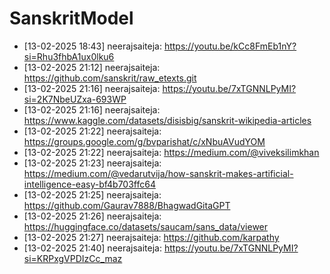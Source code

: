# SanskritModel

 - [13-02-2025 18:43] neerajsaiteja: https://youtu.be/kCc8FmEb1nY?si=Rhu3fhbA1ux0lku6
 - [13-02-2025 21:12] neerajsaiteja: https://github.com/sanskrit/raw_etexts.git
 - [13-02-2025 21:16] neerajsaiteja: https://youtu.be/7xTGNNLPyMI?si=2K7NbeUZxa-693WP
 - [13-02-2025 21:16] neerajsaiteja: https://www.kaggle.com/datasets/disisbig/sanskrit-wikipedia-articles
 - [13-02-2025 21:22] neerajsaiteja: https://groups.google.com/g/bvparishat/c/xNbuAVudYOM
 - [13-02-2025 21:22] neerajsaiteja: https://medium.com/@viveksilimkhan
 - [13-02-2025 21:23] neerajsaiteja: https://medium.com/@vedarutvija/how-sanskrit-makes-artificial-intelligence-easy-bf4b703ffc64
 - [13-02-2025 21:25] neerajsaiteja: https://github.com/Gaurav7888/BhagwadGitaGPT
 - [13-02-2025 21:26] neerajsaiteja: https://huggingface.co/datasets/saucam/sans_data/viewer
 - [13-02-2025 21:27] neerajsaiteja: https://github.com/karpathy
 - [13-02-2025 21:40] neerajsaiteja: https://youtu.be/7xTGNNLPyMI?si=KRPxgVPDIzCc_maz
